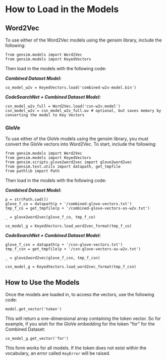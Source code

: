 # How to Load in the Models
## Word2Vec
To use either of the Word2Vec models using the gensim library, include the following:

```
from gensim.models import Word2Vec
from gensim.models import KeyedVectors
```

Then load in the models with the following code:

***Combined Dataset Model:***

```
co_model_w2v = KeyedVectors.load('combined-w2v-model.bin')
```

***CodeSearchNet + Combined Dataset Model:***

```
csn_model_w2v_full = Word2Vec.load('csn-w2v.model')
csn_model_w2v = csn_model_w2v_full.wv # optional, but saves memory by converting the model to Key Vectors
```

### GloVe
To use either of the GloVe models using the gensim library, you must convert the GloVe vectors into Word2Vec. To start, include the following:

```
from gensim.models import Word2Vec
from gensim.models import KeyedVectors
from gensim.scripts.glove2word2vec import glove2word2vec
from gensim.test.utils import datapath, get_tmpfile
from pathlib import Path
```

Then load in the models with the following code:

***Combined Dataset Model:***

```
p = str(Path.cwd())
glove_f_co = datapath(p + '/combined-glove-vectors.txt')
tmp_f_co = get_tmpfile(p + '/combined-glove-vectors-as-w2v.txt')

_ = glove2word2vec(glove_f_co, tmp_f_co)

co_model_g = KeyedVectors.load_word2vec_format(tmp_f_co)
```

***CodeSearchNet + Combined Dataset Model:***

```
glove_f_csn = datapath(p + '/csn-glove-vectors.txt')
tmp_f_csn = get_tmpfile(p + '/csn-glove-vectors-as-w2v.txt')

_ = glove2word2vec(glove_f_csn, tmp_f_csn)

csn_model_g = KeyedVectors.load_word2vec_format(tmp_f_csn)
```
## How to Use the Models
Once the models are loaded in, to access the vectors, use the following code:

```
model.get_vector('token')
```
This will return a one-dimensional array containing the token vector. So for example, if you wish for the GloVe embedding for the token "for" for the Combined Dataset:

```
co_model_g.get_vector('for')
```

This form works for all models. If the token does not exist within the vocabulary, an error called `KeyError` will be raised. 
